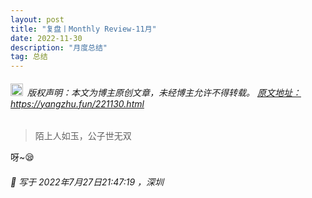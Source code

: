 ```yaml
---
layout: post
title: "复盘丨Monthly Review-11月"
date: 2022-11-30 
description: "月度总结"
tag: 总结
---   
```


<h6><img src="https://robotkang-1257995526.cos.ap-chengdu.myqcloud.com/icon/copyright.png" alt="copyright" style="display:inline;margin-bottom: -5px;" width="20" height="20"> 版权声明：本文为博主原创文章，未经博主允许不得转载。
<a target="_blank" href="https://yangzhu.fun/221130.html">原文地址：https://yangzhu.fun/221130.html </a>
</h6>                           
        
> 陌上人如玉，公子世无双         

呀~😪                     
                 
<h6> 

📌 写于 2022年7月27日21:47:19 ，深圳                                 

</h6>             



